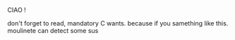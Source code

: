 CIAO !

don't forget to read, mandatory C wants. because if you samething like this. moulinete can detect some sus